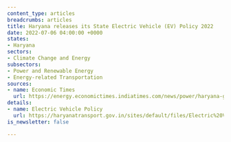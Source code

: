```yaml
---
content_type: articles
breadcrumbs: articles
title: Haryana releases its State Electric Vehicle (EV) Policy 2022
date: 2022-07-06 04:00:00 +0000
states:
- Haryana
sectors:
- Climate Change and Energy
subsectors:
- Power and Renewable Energy
- Energy-related Transportation
sources:
- name: Economic Times
  url: https://energy.economictimes.indiatimes.com/news/power/haryana-govt-approves-state-ev-policy-announces-sops-to-manufacturers/92506578
details:
- name: Electric Vehicle Policy
  url: https://haryanatransport.gov.in/sites/default/files/Electric%20Vehicle%20Policy_2.pdf
is_newsletter: false

---
```

